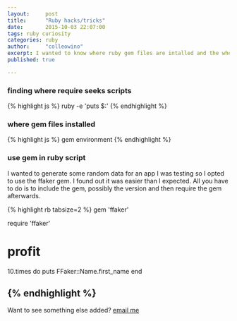 ```yaml
---
layout:     post
title:      "Ruby hacks/tricks"
date:       2015-10-03 22:07:00
tags: ruby curiosity
categories: ruby
author:     "colleowino"
excerpt: I wanted to know where ruby gem files are intalled and the where require actually looked for scripts 
published: true

---
```


### finding where require seeks scripts
{% highlight js %}
	ruby -e 'puts $:'
{% endhighlight %}

### where gem files installed 
{% highlight js %}
gem environment
{% endhighlight %}

### use gem in ruby script
I wanted to generate some random data for an app I was testing so I opted to use the ffaker gem. I found out it was easier than I expected. All you have to do is to include the gem, possibly the version and then require the gem afterwards.

{% highlight rb tabsize=2 %}
gem 'ffaker'

require 'ffaker'

# profit

10.times do
	puts  FFaker::Name.first_name
end 

{% endhighlight %}
-----

Want to see something else added? <a href="mailto:colleowino@gmail.com?Subject=Hello">email me</a>

